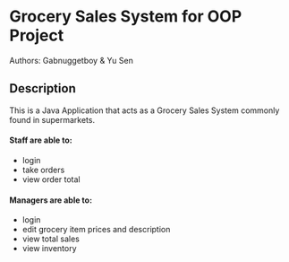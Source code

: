 # Grocery Sales System for OOP Project
Authors: Gabnuggetboy & Yu Sen
## Description
This is a Java Application that acts as a Grocery Sales System commonly found in supermarkets.  
#### Staff are able to:
- login
- take orders
- view order total 

#### Managers are able to:
- login
- edit grocery item prices and description 
- view total sales
- view inventory
